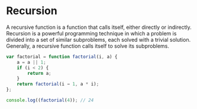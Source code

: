 # Recursion

A recursive function is a function that calls itself, either directly or indirectly. Recursion is a powerful programming technique in which a problem is divided into a set of similar subproblems, each solved with a trivial solution. Generally, a recursive function calls itself to solve its subproblems.

```js
var factorial = function factorial(i, a) {
    a = a || 1;
    if (i < 2) {
        return a;
    }
    return factorial(i − 1, a * i);
};

console.log((factorial(4)); // 24
```